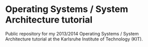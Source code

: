 Operating Systems / System Architecture tutorial
================================================

Public repository for my 2013/2014 Operating Systems / System Architecture tutorial at the Karlsruhe Institute of Technology (KIT).
